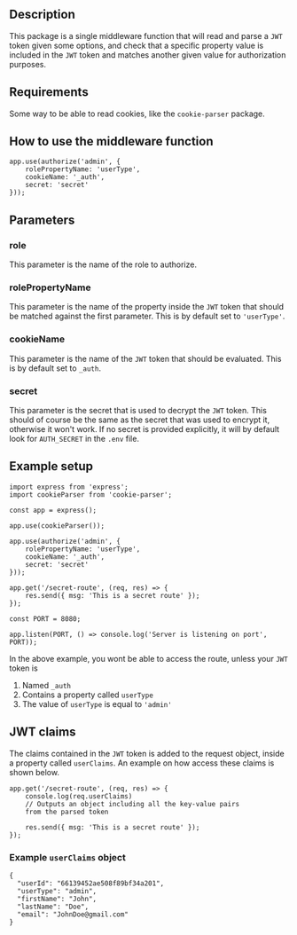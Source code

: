 ## Description

This package is a single middleware function that will read and parse a ```JWT``` token given some options, and check that a specific property value is included in the ```JWT``` token and matches another given value for authorization purposes.

## Requirements

Some way to be able to read cookies, like the ```cookie-parser``` package.

## How to use the middleware function

```
app.use(authorize('admin', {
    rolePropertyName: 'userType',
    cookieName: '_auth',
    secret: 'secret'
}));
```

## Parameters

### role

This parameter is the name of the role to authorize.

### rolePropertyName

This parameter is the name of the property inside the ```JWT``` token that should be matched against the first parameter. This is by default set to ```'userType'```.

### cookieName

This parameter is the name of the ```JWT``` token that should be evaluated. This is by default set to ```_auth```.

### secret

This parameter is the secret that is used to decrypt the ```JWT``` token. This should of course be the same as the secret that was used to encrypt it, otherwise it won't work. If no secret is provided explicitly, it will by default look for ```AUTH_SECRET``` in the ```.env``` file.

## Example setup

```
import express from 'express';
import cookieParser from 'cookie-parser';

const app = express();

app.use(cookieParser());

app.use(authorize('admin', {
    rolePropertyName: 'userType',
    cookieName: '_auth',
    secret: 'secret'
}));

app.get('/secret-route', (req, res) => {
    res.send({ msg: 'This is a secret route' });
});

const PORT = 8080;

app.listen(PORT, () => console.log('Server is listening on port', PORT));
```

In the above example, you wont be able to access the route, unless your ```JWT``` token is

1. Named ```_auth```
2. Contains a property called ```userType```
3. The value of ```userType``` is equal to ```'admin'```

## JWT claims

The claims contained in the ```JWT``` token is added to the request object, inside a property called ```userClaims```. An example on how access these claims is shown below.

```
app.get('/secret-route', (req, res) => {
    console.log(req.userClaims) 
    // Outputs an object including all the key-value pairs
    from the parsed token

    res.send({ msg: 'This is a secret route' });
});

```

### Example ```userClaims``` object
```
{
  "userId": "66139452ae508f89bf34a201",
  "userType": "admin",
  "firstName": "John",
  "lastName": "Doe",
  "email": "JohnDoe@gmail.com"
}
```


